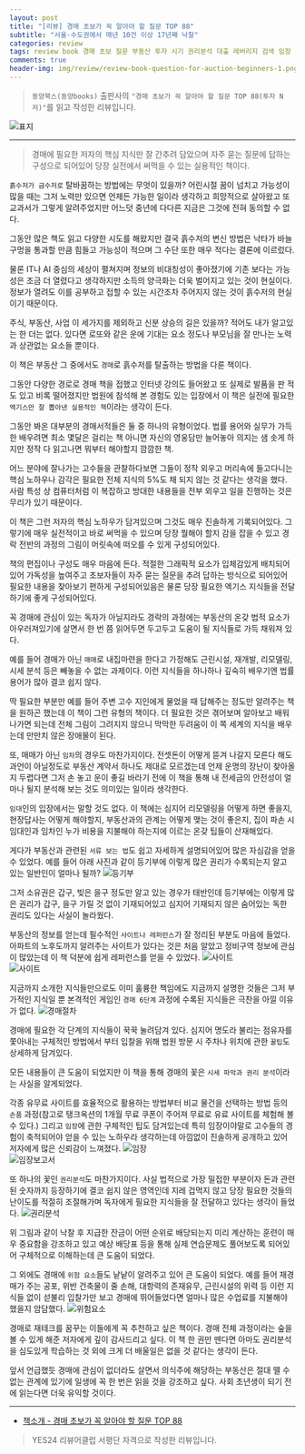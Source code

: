 ```yaml
---  
layout: post  
title: "[리뷰] 경매 초보가 꼭 알아야 할 질문 TOP 88"  
subtitle: "서울·수도권에서 매년 10건 이상 17년째 낙찰"  
categories: review  
tags: review book 경매 초보 질문 부동산 투자 시기 권리분석 대출 레버리지 검색 임장 입찰 낙찰 명도 가치 임대 매도 정보    
comments: true  
header-img: img/review/review-book-question-for-auction-beginners-1.png
---  
```

  
> `동양북스(동양books)` 출판사의 `"경매 초보가 꼭 알아야 할 질문 TOP 88(투자 N 저)"`를 읽고 작성한 리뷰입니다.  

![표지](https://theorydb.github.io/assets/img/review/review-book-question-for-auction-beginners-1.png)  

---

> 경매에 필요한 저자의 핵심 지식만 잘 간추려 담았으며 자주 묻는 질문에 답하는 구성으로 되어있어 당장 실전에서 써먹을 수 있는 실용적인 책이다.

`흙수저가 금수저로` 탈바꿈하는 방법에는 무엇이 있을까? 어린시절 꿈이 넘치고 가능성이 많을 때는 그저 노력만 있으면 언제든 가능한 일이라 생각하고 희망적으로 살아왔고 또 교과서가 그렇게 알려주었지만 어느덧 중년에 다다른 지금은 그것에 전혀 동의할 수 없다.

그동안 많은 책도 읽고 다양한 시도를 해왔지만 결국 흙수저의 변신 방법은 낙타가 바늘구멍을 통과할 만큼 힘들고 가능성이 적으며 그 수단 또한 매우 적다는 결론에 이르렀다.

물론 IT나 AI 중심의 세상이 펼쳐지며 정보의 비대칭성이 좋아졌기에 기존 보다는 가능성은 조금 더 열렸다고 생각하지만 소득의 양극화는 더욱 벌어지고 있는 것이 현실이다. 정보가 열려도 이를 공부하고 접할 수 있는 시간조차 주어지지 않는 것이 흙수저의 현실이기 때문이다. 

주식, 부동산, 사업 이 세가지를 제외하고 신분 상승의 길은 있을까? 적어도 내가 알고있는 한 더는 없다. 있다면 로또와 같은 운에 기대는 요소 정도나 부모님을 잘 만나는 노력과 상관없는 요소들 뿐이다. 

이 책은 부동산 그 중에서도 `경매`로 흙수저를 탈출하는 방법을 다룬 책이다.

그동안 다양한 경로로 경매 책을 접했고 인터넷 강의도 들어왔고 또 실제로 발품을 판 적도 있고 비록 떨어졌지만 법원에 참석해 본 경험도 있는 입장에서 이 책은 실전에 필요한 `엑기스만 잘 뽑아낸 실용적인 책`이라는 생각이 든다. 

그동안 봐온 대부분의 경매서적들은 둘 중 하나의 유형이었다. 법률 용어와 실무가 가득한 배우려면 최소 몇달은 걸리는 책 아니면 자신의 영웅담만 늘어놓아 의지는 샘 솟게 하지만 정작 다 읽고나면 뭐부터 해야할지 깜깜한 책.

어느 분야에 잘나가는 고수들을 관찰하다보면 그들이 정작 외우고 머리속에 들고다니는 핵심 노하우나 감각은 필요한 전체 지식의 5%도 채 되지 않는 것 같다는 생각을 했다. 사람 특성 상 컴퓨터처럼 이 복잡하고 방대한 내용들을 전부 외우고 일을 진행하는 것은 무리가 있기 때문이다. 

이 책은 그런 저자의 핵심 노하우가 담겨있으며 그것도 매우 진솔하게 기록되어있다. 그렇기에 매우 실전적이고 바로 써먹을 수 있으며 당장 뭘해야 할지 감을 잡을 수 있고 경락 전반의 과정의 그림이 머릿속에 떠오를 수 있게 구성되어있다. 

책의 편집이나 구성도 매우 마음에 든다. 적절한 그래픽적 요소가 입체감있게 배치되어있어 가독성을 높여주고 초보자들이 자주 묻는 질문을 추려 답하는 방식으로 되어있어 필요한 내용을 찾아보기 편하게 구성되어있음은 물론 당장 필요한 엑기스 지식들을 전달하기에 좋게 구성되어있다. 

꼭 경매에 관심이 있는 독자가 아닐지라도 경락의 과정에는 부동산의 온갖 법적 요소가 아우러져있기에 살면서 한 번 쯤 읽어두면 두고두고 도움이 될 지식들로 가득 채워져 있다. 

예를 들어 경매가 아닌 `매매`로 내집마련을 한다고 가정해도 근린시설, 재개발, 리모델링, 시세 분석 등은 빼놓을 수 없는 과제이다. 이런 지식들을 하나하나 깊숙히 배우기엔 법률 용어가 많아 결코 쉽지 않다. 

딱 필요한 부분만 예를 들어 주변 고수 지인에게 물었을 때 답해주는 정도만 알려주는 책을 원하곤 했는데 이 책이 그런 유형의 책이다. 더 필요한 것은 겪어보며 알아보고 배워나가면 되는데 전체 그림이 그려지지 않으니 막막한 두려움이 이 쪽 세계의 지식을 배우는데 만만치 않은 장애물이 된다. 

또, 매매가 아닌 `임차`의 경우도 마찬가지이다. 전셋돈이 어떻게 뜯겨 나갈지 모른다 해도 과언이 아닐정도로 부동산 계약서 하나도 제대로 모르겠는데 언제 운명의 장난이 찾아올지 두렵다면 그저 손 놓고 운이 좋길 바라기 전에 이 책을 통해 내 전세금의 안전성이 얼마나 될지 분석해 보는 것도 의미있는 일이라 생각한다. 

`임대`인의 입장에서는 말할 것도 없다. 이 책에는 심지어 리모델링을 어떻게 하면 좋을지, 현장답사는 어떻게 해야할지, 부동산과의 관계는 어떻게 맺는 것이 좋은지, 집이 파손 시 임대인과 임차인 누가 비용을 지불해야 하는지에 이르는 온갖 팁들이 산재해있다. 

게다가 부동산과 관련된 `서류 보는 법`도 쉽고 자세하게 설명되어있어 많은 자심감을 얻을 수 있었다. 예를 들어 아래 사진과 같이 등기부에 이렇게 많은 권리가 수록되는지 알고 있는 일반인이 얼마나 될까? 
![등기부](https://theorydb.github.io/assets/img/review/review-book-question-for-auction-beginners-3.png)  

그저 소유권은 갑구, 빚은 을구 정도만 알고 있는 경우가 태반인데 등기부에는 이렇게 많은 권리가 갑구, 을구 가릴 것 없이 기재되어있고 심지어 기재되지 않은 숨어있는 독한 권리도 있다는 사실이 놀라웠다.

부동산의 정보를 얻는데 필수적인 `사이트나 레퍼런스`가 잘 정리된 부분도 마음에 들었다. 아파트의 노후도까지 알려주는 사이트가 있다는 것은 처음 알았고 정비구역 정보에 관심이 많았는데 이 책 덕분에 쉽게 레퍼런스를 얻을 수 있었다. 
![사이트](https://theorydb.github.io/assets/img/review/review-book-question-for-auction-beginners-4.png)  
![사이트](https://theorydb.github.io/assets/img/review/review-book-question-for-auction-beginners-8.png)  

지금까지 소개한 지식들만으로도 이미 훌륭한 책임에도 지금까지 설명한 것들은 그저 부가적인 지식일 뿐 본격적인 게임인 `경매 6단계` 과정에 수록된 지식들은 극찬을 아낄 이유가 없다. 
![경매절차](https://theorydb.github.io/assets/img/review/review-book-question-for-auction-beginners-2.png)  

경매에 필요한 각 단계의 지식들이 꾹꾹 눌려담겨 있다. 심지어 명도라 불리는 점유자를 쫓아내는 구체적인 방법에서 부터 입찰을 위해 법원 방문 시 주차나 위치에 관한 `꿀팁`도 상세하게 담겨있다. 

모든 내용들이 큰 도움이 되었지만 이 책을 통해 경매의 꽃은 `시세 파악과 권리 분석`이라는 사실을 알게되었다. 

각종 유무료 사이트를 효율적으로 활용하는 방법부터 비교 물건을 선택하는 방법 등의 `손품` 과정(참고로 탱크옥션의 1개월 무료 쿠폰이 주어져 무료로 유료 사이트를 체험해 볼 수 있다.) 그리고 `임장`에 관한 구체적인 팁도 담겨있는데 특히 임장이야말로 고수들의 경험이 축적되어야 얻을 수 있는 노하우라 생각하는데 아낌없이 진솔하게 공개하고 있어 저자에게 많은 신뢰감이 느껴졌다.
![임장](https://theorydb.github.io/assets/img/review/review-book-question-for-auction-beginners-9.png)  
![임장보고서](https://theorydb.github.io/assets/img/review/review-book-question-for-auction-beginners-5.png)  

또 하나의 꽃인 `권리분석`도 마찬가지이다. 사실 법적으로 가장 밀접한 부분이자 돈과 관련된 숫자까지 등장하기에 결코 쉽지 않은 영역인데 지레 겁먹지 않고 당장 필요한 것들의 난이도를 적절히 조절해가며 독자에게 필요한 지식들을 잘 전달하고 있다는 생각이 들었다.
![권리분석](https://theorydb.github.io/assets/img/review/review-book-question-for-auction-beginners-7.png)  

위 그림과 같이 낙찰 후 지급한 잔금이 어떤 순위로 배당되는지 미리 계산하는 훈련이 매우 중요함을 강조하고 있고 예상 배당표 등을 통해 실제 연습문제도 풀어보도록 되어있어 구체적으로 이해하는데 큰 도움이 되었다.

그 외에도 경매에 `위험 요소`들도 낱낱이 알려주고 있어 큰 도움이 되었다. 예를 들어 재경매가 주는 공포, 위반 건축물이 줄 손해, 대항력의 존재유무, 근린시설의 위력 등 이런 지식들 없이 섣불리 입찰가만 보고 경매에 뛰어들었다면 얼마나 많은 수업료를 지불해야 했을지 암담했다.
![위험요소](https://theorydb.github.io/assets/img/review/review-book-question-for-auction-beginners-6.png)  

경매로 재테크를 꿈꾸는 이들에게 꼭 추천하고 싶은 책이다. 경매 전체 과정이라는 숲을 볼 수 있게 해준 저자에게 깊이 감사드리고 싶다. 이 책 한 권만 뗀다면 아마도 권리분석을 심도있게 학습하는 것 외에 크게 더 배울일은 없을 것 같다는 생각이 든다.

앞서 언급했듯 경매에 관심이 없더라도 살면서 의식주에 해당하는 부동산은 절대 뗄 수 없는 관계에 있기에 일생에 꼭 한 번은 읽을 것을 강조하고 싶다. 사회 초년생이 되기 전에 읽는다면 더욱 유익할 것이다.

---

* [책소개 - 경매 초보가 꼭 알아야 할 질문 TOP 88](http://www.yes24.com/Product/Goods/118034466)

> YES24 리뷰어클럽 서평단 자격으로 작성한 리뷰입니다.
